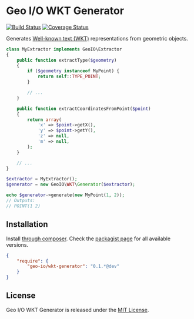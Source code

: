 Geo I/O WKT Generator
=====================

[![Build Status](https://travis-ci.org/geo-io/wkt-generator.png?branch=master)](https://travis-ci.org/geo-io/wkt-generator)
[![Coverage Status](https://img.shields.io/coveralls/geo-io/wkt-generator.svg)](https://coveralls.io/r/geo-io/wkt-generator)

Generates [Well-known text (WKT)](http://en.wikipedia.org/wiki/Well-known_text)
representations from geometric objects.

```php
class MyExtractor implements GeoIO\Extractor
{
    public function extractType($geometry)
    {
        if ($geometry instanceof MyPoint) {
            return self::TYPE_POINT;
        }

        // ...
    }

    public function extractCoordinatesFromPoint($point)
    {
        return array(
            'x' => $point->getX(),
            'y' => $point->getY(),
            'z' => null,
            'm' => null,
        );
    }

    // ...
}

$extractor = MyExtractor();
$generator = new GeoIO\WKT\Generator($extractor);

echo $generator->generate(new MyPoint(1, 2));
// Outputs:
// POINT(1 2)
```

Installation
------------

Install [through composer](http://getcomposer.org). Check the
[packagist page](https://packagist.org/packages/geo-io/wkt-generator) for all
available versions.

```json
{
    "require": {
        "geo-io/wkt-generator": "0.1.*@dev"
    }
}
```

License
-------

Geo I/O WKT Generator is released under the [MIT License](LICENSE).
